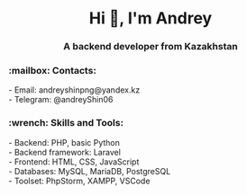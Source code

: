 <h1 align="center">Hi 👋, I'm Andrey</h1>
<h3 align="center">A backend developer from Kazakhstan</h3>

<h3 align="left">:mailbox: Contacts:</h3>
<p align="left">
  - Email: andreyshinpng@yandex.kz<br>
  - Telegram: @andreyShin06
</p>

<h3 align="left">:wrench: Skills and Tools:</h3>
- Backend: PHP, basic Python<br>
- Backend framework: Laravel<br>
- Frontend: HTML, CSS, JavaScript<br>
- Databases: MySQL, MariaDB, PostgreSQL<br>
- Toolset: PhpStorm, XAMPP, VSCode
